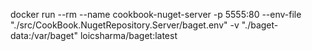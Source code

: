 docker run --rm --name cookbook-nuget-server -p 5555:80 --env-file "./src/CookBook.NugetRepository.Server/baget.env" -v "./baget-data:/var/baget" loicsharma/baget:latest